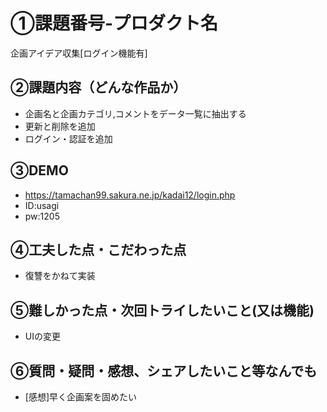# ①課題番号-プロダクト名

  企画アイデア収集[ログイン機能有]

## ②課題内容（どんな作品か）

- 企画名と企画カテゴリ,コメントをデータ一覧に抽出する
- 更新と削除を追加
- ログイン・認証を追加

## ③DEMO

- https://tamachan99.sakura.ne.jp/kadai12/login.php
- ID:usagi
- pw:1205

## ④工夫した点・こだわった点

- 復讐をかねて実装

## ⑤難しかった点・次回トライしたいこと(又は機能)

- UIの変更

## ⑥質問・疑問・感想、シェアしたいこと等なんでも

- [感想]早く企画案を固めたい
